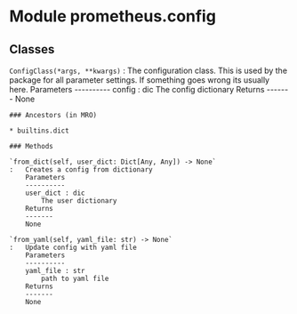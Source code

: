 Module prometheus.config
========================

Classes
-------

`ConfigClass(*args, **kwargs)`
:   The configuration class. This is used
    by the package for all parameter settings. If something goes wrong
    its usually here.
    Parameters
    ----------
    config : dic
        The config dictionary
    Returns
    -------
    None

    ### Ancestors (in MRO)

    * builtins.dict

    ### Methods

    `from_dict(self, user_dict: Dict[Any, Any]) ‑> None`
    :   Creates a config from dictionary
        Parameters
        ----------
        user_dict : dic
            The user dictionary
        Returns
        -------
        None

    `from_yaml(self, yaml_file: str) ‑> None`
    :   Update config with yaml file
        Parameters
        ----------
        yaml_file : str
            path to yaml file
        Returns
        -------
        None